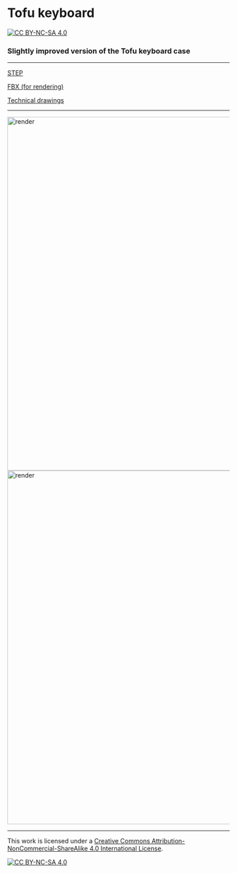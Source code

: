 # Tofu keyboard

[![CC BY-NC-SA 4.0][cc-by-nc-sa-shield]][cc-by-nc-sa]

### Slightly improved version of the Tofu keyboard case

---

[STEP](tofu.step)

[FBX (for rendering)](tofu.fbx)

[Technical drawings](tofu_drawing.pdf)

---

<img src="https://i.imgur.com/yDECzJU.png" alt="render" width="800"/>
<img src="https://i.imgur.com/Fa0QLOM.png" alt="render" width="800"/>

---

This work is licensed under a
[Creative Commons Attribution-NonCommercial-ShareAlike 4.0 International License][cc-by-nc-sa].

[![CC BY-NC-SA 4.0][cc-by-nc-sa-image]][cc-by-nc-sa]

[cc-by-nc-sa]: http://creativecommons.org/licenses/by-nc-sa/4.0/
[cc-by-nc-sa-image]: https://licensebuttons.net/l/by-nc-sa/4.0/88x31.png
[cc-by-nc-sa-shield]: https://img.shields.io/badge/License-CC%20BY--NC--SA%204.0-lightgrey.svg
